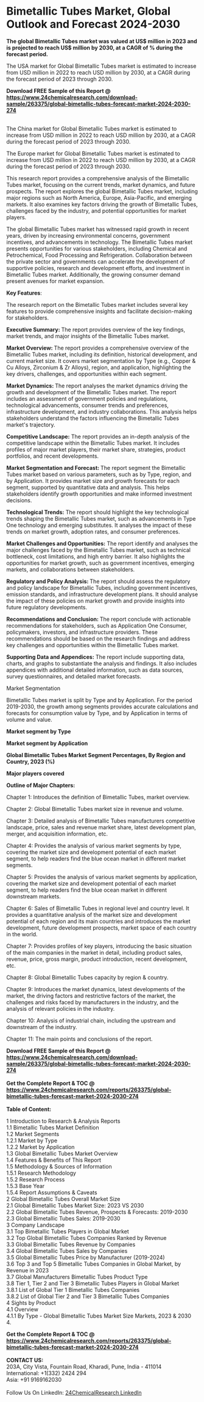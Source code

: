<h1>Bimetallic Tubes Market, Global Outlook and Forecast 2024-2030</h1><p><strong>The global Bimetallic Tubes market was valued at US$ million in 2023 and is projected to reach US$ million by 2030, at a CAGR of % during the forecast period.</strong></p><p>
</p><p>The USA market for Global Bimetallic Tubes market is estimated to increase from USD million in 2022 to reach USD million by 2030, at a CAGR during the forecast period of 2023 through 2030.</p><div><b>Download FREE Sample of this Report @ 
            <a href="https://www.24chemicalresearch.com/download-sample/263375/global-bimetallic-tubes-forecast-market-2024-2030-274">
            https://www.24chemicalresearch.com/download-sample/263375/global-bimetallic-tubes-forecast-market-2024-2030-274</a></b></div><br><p>
</p><p>The China market for Global Bimetallic Tubes market is estimated to increase from USD million in 2022 to reach USD million by 2030, at a CAGR during the forecast period of 2023 through 2030.</p><p>
</p><p>The Europe market for Global Bimetallic Tubes market is estimated to increase from USD million in 2022 to reach USD million by 2030, at a CAGR during the forecast period of 2023 through 2030.</p><p>
</p><p>This research report provides a comprehensive analysis of the Bimetallic Tubes market, focusing on the current trends, market dynamics, and future prospects. The report explores the global Bimetallic Tubes market, including major regions such as North America, Europe, Asia-Pacific, and emerging markets. It also examines key factors driving the growth of Bimetallic Tubes, challenges faced by the industry, and potential opportunities for market players.</p><p>
The global Bimetallic Tubes market has witnessed rapid growth in recent years, driven by increasing environmental concerns, government incentives, and advancements in technology. The Bimetallic Tubes market presents opportunities for various stakeholders, including Chemical and Petrochemical, Food Processing and Refrigeration. Collaboration between the private sector and governments can accelerate the development of supportive policies, research and development efforts, and investment in Bimetallic Tubes market. Additionally, the growing consumer demand present avenues for market expansion.</p><p>
<strong>Key Features</strong>:</p><p>
The research report on the Bimetallic Tubes market includes several key features to provide comprehensive insights and facilitate decision-making for stakeholders.</p><p>
<strong>Executive Summary: </strong>The report provides overview of the key findings, market trends, and major insights of the Bimetallic Tubes market.</p><p>
<strong>Market Overview: </strong>The report provides a comprehensive overview of the Bimetallic Tubes market, including its definition, historical development, and current market size. It covers market segmentation by Type (e.g., Copper &amp; Cu Alloys, Zirconium &amp; Zr Alloys), region, and application, highlighting the key drivers, challenges, and opportunities within each segment.</p><p>
<strong>Market Dynamics: </strong>The report analyses the market dynamics driving the growth and development of the Bimetallic Tubes market. The report includes an assessment of government policies and regulations, technological advancements, consumer trends and preferences, infrastructure development, and industry collaborations. This analysis helps stakeholders understand the factors influencing the Bimetallic Tubes market's trajectory.</p><p>
<strong>Competitive Landscape:</strong> The report provides an in-depth analysis of the competitive landscape within the Bimetallic Tubes market. It includes profiles of major market players, their market share, strategies, product portfolios, and recent developments.</p><p>
<strong>Market Segmentation and Forecast: </strong>The report segment the Bimetallic Tubes market based on various parameters, such as by Type, region, and by Application. It provides market size and growth forecasts for each segment, supported by quantitative data and analysis. This helps stakeholders identify growth opportunities and make informed investment decisions.</p><p>
<strong>Technological Trends:</strong> The report should highlight the key technological trends shaping the Bimetallic Tubes market, such as advancements in Type One technology and emerging substitutes. It analyses the impact of these trends on market growth, adoption rates, and consumer preferences.</p><p>
<strong>Market Challenges and Opportunities:</strong> The report identify and analyses the major challenges faced by the Bimetallic Tubes market, such as technical bottleneck, cost limitations, and high entry barrier. It also highlights the opportunities for market growth, such as government incentives, emerging markets, and collaborations between stakeholders.</p><p>
<strong>Regulatory and Policy Analysis: </strong>The report should assess the regulatory and policy landscape for Bimetallic Tubes, including government incentives, emission standards, and infrastructure development plans. It should analyse the impact of these policies on market growth and provide insights into future regulatory developments.</p><p>
<strong>Recommendations and Conclusion: </strong>The report conclude with actionable recommendations for stakeholders, such as Application One Consumer, policymakers, investors, and infrastructure providers. These recommendations should be based on the research findings and address key challenges and opportunities within the Bimetallic Tubes market.</p><p>
<strong>Supporting Data and Appendices:</strong> The report include supporting data, charts, and graphs to substantiate the analysis and findings. It also includes appendices with additional detailed information, such as data sources, survey questionnaires, and detailed market forecasts.</p><p>
Market Segmentation</p><p>
Bimetallic Tubes market is split by Type and by Application. For the period 2019-2030, the growth among segments provides accurate calculations and forecasts for consumption value by Type, and by Application in terms of volume and value.</p><p>
<strong>Market segment by Type</strong></p><p>
</p><p>
</p><p><strong>Market segment by Application</strong></p><p>
</p><p>
</p><p><strong>Global Bimetallic Tubes Market Segment Percentages, By Region and Country, 2023 (%)</strong></p><p>
</p><p>
</p><p><strong>Major players covered</strong></p><p>
</p><p>
</p><p><strong>Outline of Major Chapters:</strong></p><p>
Chapter 1: Introduces the definition of Bimetallic Tubes, market overview.</p><p>
Chapter 2: Global Bimetallic Tubes market size in revenue and volume.</p><p>
Chapter 3: Detailed analysis of Bimetallic Tubes manufacturers competitive landscape, price, sales and revenue market share, latest development plan, merger, and acquisition information, etc.</p><p>
Chapter 4: Provides the analysis of various market segments by type, covering the market size and development potential of each market segment, to help readers find the blue ocean market in different market segments.</p><p>
Chapter 5: Provides the analysis of various market segments by application, covering the market size and development potential of each market segment, to help readers find the blue ocean market in different downstream markets.</p><p>
Chapter 6: Sales of Bimetallic Tubes in regional level and country level. It provides a quantitative analysis of the market size and development potential of each region and its main countries and introduces the market development, future development prospects, market space of each country in the world.</p><p>
Chapter 7: Provides profiles of key players, introducing the basic situation of the main companies in the market in detail, including product sales, revenue, price, gross margin, product introduction, recent development, etc.</p><p>
Chapter 8: Global Bimetallic Tubes capacity by region &amp; country.</p><p>
Chapter 9: Introduces the market dynamics, latest developments of the market, the driving factors and restrictive factors of the market, the challenges and risks faced by manufacturers in the industry, and the analysis of relevant policies in the industry.</p><p>
Chapter 10: Analysis of industrial chain, including the upstream and downstream of the industry.</p><p>
Chapter 11: The main points and conclusions of the report.</p><div><b>Download FREE Sample of this Report @ 
            <a href="https://www.24chemicalresearch.com/download-sample/263375/global-bimetallic-tubes-forecast-market-2024-2030-274">
            https://www.24chemicalresearch.com/download-sample/263375/global-bimetallic-tubes-forecast-market-2024-2030-274</a></b></div><br><div><b>Get the Complete Report & TOC @ 
            <a href="https://www.24chemicalresearch.com/reports/263375/global-bimetallic-tubes-forecast-market-2024-2030-274">
            https://www.24chemicalresearch.com/reports/263375/global-bimetallic-tubes-forecast-market-2024-2030-274</a></b></div><br>
            <b>Table of Content:</b><p>1 Introduction to Research & Analysis Reports<br />
    1.1 Bimetallic Tubes Market Definition<br />
    1.2 Market Segments<br />
        1.2.1 Market by Type<br />
        1.2.2 Market by Application<br />
    1.3 Global Bimetallic Tubes Market Overview<br />
    1.4 Features & Benefits of This Report<br />
    1.5 Methodology & Sources of Information<br />
        1.5.1 Research Methodology<br />
        1.5.2 Research Process<br />
        1.5.3 Base Year<br />
        1.5.4 Report Assumptions & Caveats<br />
2 Global Bimetallic Tubes Overall Market Size<br />
    2.1 Global Bimetallic Tubes Market Size: 2023 VS 2030<br />
    2.2 Global Bimetallic Tubes Revenue, Prospects & Forecasts: 2019-2030<br />
    2.3 Global Bimetallic Tubes Sales: 2019-2030<br />
3 Company Landscape<br />
    3.1 Top Bimetallic Tubes Players in Global Market<br />
    3.2 Top Global Bimetallic Tubes Companies Ranked by Revenue<br />
    3.3 Global Bimetallic Tubes Revenue by Companies<br />
    3.4 Global Bimetallic Tubes Sales by Companies<br />
    3.5 Global Bimetallic Tubes Price by Manufacturer (2019-2024)<br />
    3.6 Top 3 and Top 5 Bimetallic Tubes Companies in Global Market, by Revenue in 2023<br />
    3.7 Global Manufacturers Bimetallic Tubes Product Type<br />
    3.8 Tier 1, Tier 2 and Tier 3 Bimetallic Tubes Players in Global Market<br />
        3.8.1 List of Global Tier 1 Bimetallic Tubes Companies<br />
        3.8.2 List of Global Tier 2 and Tier 3 Bimetallic Tubes Companies<br />
4 Sights by Product<br />
    4.1 Overview<br />
        4.1.1 By Type - Global Bimetallic Tubes Market Size Markets, 2023 & 2030<br />
        4.</p><div><b>Get the Complete Report & TOC @ 
            <a href="https://www.24chemicalresearch.com/reports/263375/global-bimetallic-tubes-forecast-market-2024-2030-274">
            https://www.24chemicalresearch.com/reports/263375/global-bimetallic-tubes-forecast-market-2024-2030-274</a></b></div><br><b>CONTACT US:</b><br>
            203A, City Vista, Fountain Road, Kharadi, Pune, India - 411014<br>
            International: +1(332) 2424 294<br>
            Asia: +91 9169162030 <br><br>
            Follow Us On LinkedIn: <a href="https://www.linkedin.com/company/24chemicalresearch/">24ChemicalResearch LinkedIn</a>